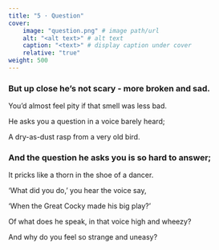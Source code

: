 ```yaml
---
title: "5 · Question"
cover:
    image: "question.png" # image path/url
    alt: "<alt text>" # alt text
    caption: "<text>" # display caption under cover
    relative: "true"
weight: 500
---
```

### But up close he’s not scary - more broken and sad.

You’d almost feel pity if that smell was less bad.

He asks you a question in a voice barely heard;

A dry-as-dust rasp from a very old bird. 

### And the question he asks you is so hard to answer;

It pricks like a thorn in the shoe of a dancer.

‘What did you do,’ you hear the voice say,

‘When the Great Cocky made his big play?’

Of what does he speak, in that voice high and wheezy?

And why do you feel so strange and uneasy? 